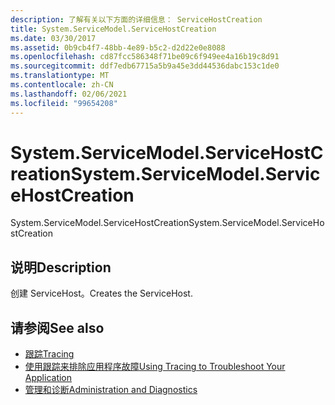 ```yaml
---
description: 了解有关以下方面的详细信息： ServiceHostCreation
title: System.ServiceModel.ServiceHostCreation
ms.date: 03/30/2017
ms.assetid: 0b9cb4f7-48bb-4e89-b5c2-d2d22e0e8088
ms.openlocfilehash: cd87fcc586348f71be09c6f949ee4a16b19c8d91
ms.sourcegitcommit: ddf7edb67715a5b9a45e3dd44536dabc153c1de0
ms.translationtype: MT
ms.contentlocale: zh-CN
ms.lasthandoff: 02/06/2021
ms.locfileid: "99654208"
---
```

# <a name="systemservicemodelservicehostcreation"></a><span data-ttu-id="7ae97-103">System.ServiceModel.ServiceHostCreation</span><span class="sxs-lookup"><span data-stu-id="7ae97-103">System.ServiceModel.ServiceHostCreation</span></span>

<span data-ttu-id="7ae97-104">System.ServiceModel.ServiceHostCreation</span><span class="sxs-lookup"><span data-stu-id="7ae97-104">System.ServiceModel.ServiceHostCreation</span></span>  
  
## <a name="description"></a><span data-ttu-id="7ae97-105">说明</span><span class="sxs-lookup"><span data-stu-id="7ae97-105">Description</span></span>  

 <span data-ttu-id="7ae97-106">创建 ServiceHost。</span><span class="sxs-lookup"><span data-stu-id="7ae97-106">Creates the ServiceHost.</span></span>  
  
## <a name="see-also"></a><span data-ttu-id="7ae97-107">请参阅</span><span class="sxs-lookup"><span data-stu-id="7ae97-107">See also</span></span>

- [<span data-ttu-id="7ae97-108">跟踪</span><span class="sxs-lookup"><span data-stu-id="7ae97-108">Tracing</span></span>](index.md)
- [<span data-ttu-id="7ae97-109">使用跟踪来排除应用程序故障</span><span class="sxs-lookup"><span data-stu-id="7ae97-109">Using Tracing to Troubleshoot Your Application</span></span>](using-tracing-to-troubleshoot-your-application.md)
- [<span data-ttu-id="7ae97-110">管理和诊断</span><span class="sxs-lookup"><span data-stu-id="7ae97-110">Administration and Diagnostics</span></span>](../index.md)
